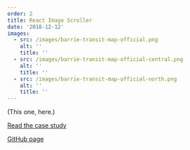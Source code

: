 ```yaml
---
order: 2
title: React Image Scroller
date: '2018-12-12'
images:
  - src: /images/barrie-transit-map-official.png
    alt: ''
    title: ''
  - src: /images/barrie-transit-map-official-central.png
    alt: ''
    title: ''
  - src: /images/barrie-transit-map-official-north.png
    alt: ''
    title: ''
---
```


(This one, here.)


[Read the case study](/case-studies/react-image-scroller.html)

[GitHub page](https://github.com/cmmartti/react-image-scroller)
